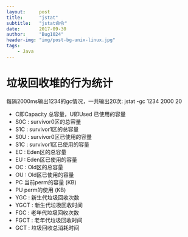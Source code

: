 ```yaml
---
layout:     post
title:      "jstat"
subtitle:   "jstat命令"
date:       2017-09-30
author:     "Bug1024"
header-img: "img/post-bg-unix-linux.jpg"
tags:
    - Java
---
```


# 垃圾回收堆的行为统计
每隔2000ms输出1234的gc情况，一共输出20次: jstat -gc 1234 2000 20
* C即Capacity 总容量，U即Used 已使用的容量
* S0C : survivor0区的总容量
* S1C : survivor1区的总容量
* S0U : survivor0区已使用的容量
* S1C : survivor1区已使用的容量
* EC : Eden区的总容量
* EU : Eden区已使用的容量
* OC : Old区的总容量
* OU : Old区已使用的容量
* PC 当前perm的容量 (KB)
* PU perm的使用 (KB)
* YGC : 新生代垃圾回收次数
* YGCT : 新生代垃圾回收时间
* FGC : 老年代垃圾回收次数
* FGCT : 老年代垃圾回收时间
* GCT : 垃圾回收总消耗时间


